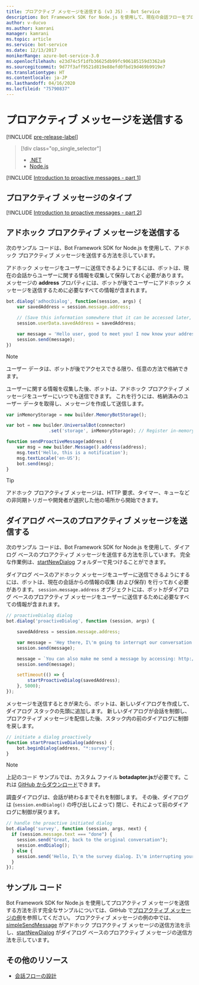 ```yaml
---
title: プロアクティブ メッセージを送信する (v3 JS) - Bot Service
description: Bot Framework SDK for Node.js を使用して、現在の会話フローをプロアクティブ メッセージで中断する方法について説明します
author: v-ducvo
ms.author: kamrani
manager: kamrani
ms.topic: article
ms.service: bot-service
ms.date: 12/13/2017
monikerRange: azure-bot-service-3.0
ms.openlocfilehash: e23d74c5f1dfb36625db99fc906185159d3362a9
ms.sourcegitcommit: 9d77f3aff9521d819e88efd0fbd19d469b9919e7
ms.translationtype: HT
ms.contentlocale: ja-JP
ms.lasthandoff: 04/16/2020
ms.locfileid: "75790837"
---
```

# <a name="send-proactive-messages"></a>プロアクティブ メッセージを送信する
[!INCLUDE [pre-release-label](../includes/pre-release-label-v3.md)]

> [!div class="op_single_selector"]
> - [.NET](../dotnet/bot-builder-dotnet-proactive-messages.md)
> - [Node.js](../nodejs/bot-builder-nodejs-proactive-messages.md)

[!INCLUDE [Introduction to proactive messages - part 1](../includes/snippet-proactive-messages-intro-1.md)]

## <a name="types-of-proactive-messages"></a>プロアクティブ メッセージのタイプ

[!INCLUDE [Introduction to proactive messages - part 2](../includes/snippet-proactive-messages-intro-2.md)]

## <a name="send-an-ad-hoc-proactive-message"></a>アドホック プロアクティブ メッセージを送信する

次のサンプル コードは、Bot Framework SDK for Node.js を使用して、アドホック プロアクティブ メッセージを送信する方法を示しています。

アドホック メッセージをユーザーに送信できるようにするには、ボットは、現在の会話からユーザーに関する情報を収集して保存しておく必要があります。 メッセージの **address** プロパティには、ボットが後でユーザーにアドホック メッセージを送信するために必要なすべての情報が含まれます。 

```javascript
bot.dialog('adhocDialog', function(session, args) {
    var savedAddress = session.message.address;

    // (Save this information somewhere that it can be accessed later, such as in a database, or session.userData)
    session.userData.savedAddress = savedAddress;

    var message = 'Hello user, good to meet you! I now know your address and can send you notifications in the future.';
    session.send(message);
})
```

> [!NOTE]
> ユーザー データは、ボットが後でアクセスできる限り、任意の方法で格納できます。

ユーザーに関する情報を収集した後、ボットは、アドホック プロアクティブ メッセージをユーザーにいつでも送信できます。 これを行うには、格納済みのユーザー データを取得し、メッセージを作成して送信します。

```javascript
var inMemoryStorage = new builder.MemoryBotStorage();

var bot = new builder.UniversalBot(connector)
                .set('storage', inMemoryStorage); // Register in-memory storage 

function sendProactiveMessage(address) {
    var msg = new builder.Message().address(address);
    msg.text('Hello, this is a notification');
    msg.textLocale('en-US');
    bot.send(msg);
}
```

> [!TIP]
> アドホック プロアクティブ メッセージは、HTTP 要求、タイマー、キューなどの非同期トリガーや開発者が選択した他の場所から開始できます。

## <a name="send-a-dialog-based-proactive-message"></a>ダイアログ ベースのプロアクティブ メッセージを送信する

次のサンプル コードは、Bot Framework SDK for Node.js を使用して、ダイアログ ベースのプロアクティブ メッセージを送信する方法を示しています。 完全な作業例は、[startNewDialog](https://aka.ms/js-startnewdialog-sample-v3) フォルダーで見つけることができます。

ダイアログ ベースのアドホック メッセージをユーザーに送信できるようにするには、ボットは、現在の会話からの情報の収集 (および保存) を行っておく必要があります。 `session.message.address` オブジェクトには、ボットがダイアログ ベースのプロアクティブ メッセージをユーザーに送信するために必要なすべての情報が含まれます。 

```javascript
// proactiveDialog dialog
bot.dialog('proactiveDialog', function (session, args) {

    savedAddress = session.message.address;

    var message = 'Hey there, I\'m going to interrupt our conversation and start a survey in five seconds...';
    session.send(message);

    message = `You can also make me send a message by accessing: http://localhost:${server.address().port}/api/CustomWebApi`;
    session.send(message);

    setTimeout(() => {
        startProactiveDialog(savedAddress);
    }, 5000);
});
```

メッセージを送信するときが来たら、ボットは、新しいダイアログを作成して、ダイアログ スタックの先頭に追加します。 新しいダイアログが会話を制御し、プロアクティブ メッセージを配信した後、スタック内の前のダイアログに制御を戻します。 

```javascript
// initiate a dialog proactively 
function startProactiveDialog(address) {
    bot.beginDialog(address, "*:survey");
}
```

> [!NOTE]
> 上記のコード サンプルでは、カスタム ファイル **botadapter.js**が必要です。これは [GitHub からダウンロード](https://aka.ms/js-botadaptor-file-v3)できます。

調査ダイアログは、会話が終わるまでそれを制御します。 その後、ダイアログは (`session.endDialog()` の呼び出しによって) 閉じ、それによって前のダイアログに制御が戻ります。 


```javascript
// handle the proactive initiated dialog
bot.dialog('survey', function (session, args, next) {
  if (session.message.text === "done") {
    session.send("Great, back to the original conversation");
    session.endDialog();
  } else {
    session.send('Hello, I\'m the survey dialog. I\'m interrupting your conversation to ask you a question. Type "done" to resume');
  }
});
```

## <a name="sample-code"></a>サンプル コード

Bot Framework SDK for Node.js を使用してプロアクティブ メッセージを送信する方法を示す完全なサンプルについては、GitHub で<a href="https://aka.ms/js-proactivemessages-sample-v3" target="_blank">プロアクティブ メッセージの例</a>を参照してください。 プロアクティブ メッセージの例の中では、<a href="https://aka.ms/js-simplesendmessage-sample-v3" target="_blank">simpleSendMessage</a> がアドホック プロアクティブ メッセージの送信方法を示し、<a href="https://aka.ms/js-startnewdialog-sample-v3" target="_blank">startNewDialog</a> がダイアログ ベースのプロアクティブ メッセージの送信方法を示しています。

## <a name="additional-resources"></a>その他のリソース

- [会話フローの設計](../bot-service-design-conversation-flow.md)
